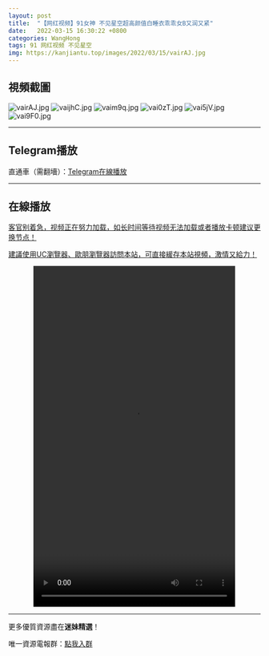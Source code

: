 ```yaml
---
layout: post
title:  "【网红视频】91女神 不见星空超高颜值白睡衣乖乖女B又润又紧"
date:   2022-03-15 16:30:22 +0800
categories: WangHong
tags: 91 网红视频 不见星空
img: https://kanjiantu.top/images/2022/03/15/vairAJ.jpg
---
```



## 視頻截圖

![vairAJ.jpg](https://kanjiantu.top/images/2022/03/15/vairAJ.jpg)
![vaijhC.jpg](https://kanjiantu.top/images/2022/03/15/vaijhC.jpg)
![vaim9q.jpg](https://kanjiantu.top/images/2022/03/15/vaim9q.jpg)
![vai0zT.jpg](https://kanjiantu.top/images/2022/03/15/vai0zT.jpg)
![vai5jV.jpg](https://kanjiantu.top/images/2022/03/15/vai5jV.jpg)
![vai9F0.jpg](https://kanjiantu.top/images/2022/03/15/vai9F0.jpg)

* * *
## Telegram播放

直通車（需翻墻）：[Telegram在線播放](https://t.me/mimeijingxuan/44)

* * *
## 在線播放
<u>客官别着急，视频正在努力加载，如长时间等待视频无法加载或者播放卡顿建议更换节点！</u>

<u>建議使用UC瀏覽器、歐朋瀏覽器訪問本站，可直接緩存本站視頻，激情又給力！</u>
<center><video src="https://cdn.publer.io/uploads/videos/6239ead4db27970e87321b8e/c12c917958b383163965d5f2823432c7.mp4" width="80%" height="680px" controls="controls"></video></center>

* * *
更多優質資源盡在**迷妹精選**！

唯一資源電報群：[點我入群](https://t.me/mimeijingxuan)



